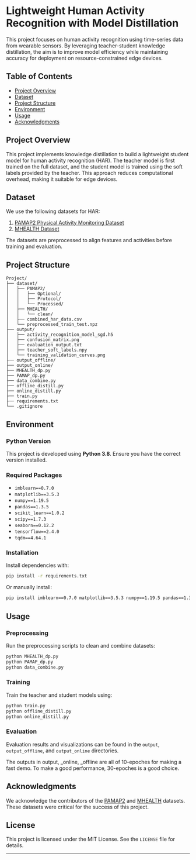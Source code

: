 # Lightweight Human Activity Recognition with Model Distillation

This project focuses on human activity recognition using time-series data from wearable sensors. By leveraging teacher-student knowledge distillation, the aim is to improve model efficiency while maintaining accuracy for deployment on resource-constrained edge devices.

## Table of Contents

- [Project Overview](#project-overview)
- [Dataset](#dataset)
- [Project Structure](#project-structure)
- [Environment](#environment)
- [Usage](#usage)
- [Acknowledgments](#acknowledgments)

## Project Overview
This project implements knowledge distillation to build a lightweight student model for human activity recognition (HAR). The teacher model is first trained on the full dataset, and the student model is trained using the soft labels provided by the teacher. This approach reduces computational overhead, making it suitable for edge devices.

## Dataset

We use the following datasets for HAR:

1. [PAMAP2 Physical Activity Monitoring Dataset](https://archive.ics.uci.edu/dataset/231/pamap2+physical+activity+monitoring)
2. [MHEALTH Dataset](https://archive.ics.uci.edu/dataset/319/mhealth+dataset)

The datasets are preprocessed to align features and activities before training and evaluation.

## Project Structure

```
Project/
├── dataset/
│   ├── PAMAP2/
│   │   ├── Optional/
│   │   ├── Protocol/
│   │   └── Processed/
│   ├── MHEALTH/
│   │   └── clean/
│   ├── combined_har_data.csv
│   └── preprocessed_train_test.npz
├── output/
│   ├── activity_recognition_model_sgd.h5
│   ├── confusion_matrix.png
│   ├── evaluation_output.txt
│   ├── teacher_soft_labels.npy
│   └── training_validation_curves.png
├── output_offline/
├── output_online/
├── MHEALTH_dp.py
├── PAMAP_dp.py
├── data_combine.py
├── offline_distill.py
├── online_distill.py
├── train.py
├── requirements.txt
└── .gitignore
```

## Environment

### Python Version
This project is developed using **Python 3.8**. Ensure you have the correct version installed.

### Required Packages

- `imblearn==0.7.0`
- `matplotlib==3.5.3`
- `numpy==1.19.5`
- `pandas==1.3.5`
- `scikit_learn==1.0.2`
- `scipy==1.7.3`
- `seaborn==0.12.2`
- `tensorflow==2.4.0`
- `tqdm==4.64.1`

### Installation

Install dependencies with:

```bash
pip install -r requirements.txt
```

Or manually install:

```bash
pip install imblearn==0.7.0 matplotlib==3.5.3 numpy==1.19.5 pandas==1.3.5 scikit_learn==1.0.2 scipy==1.7.3 seaborn==0.12.2 tensorflow==2.4.0 tqdm==4.64.1
```



## Usage

### Preprocessing
Run the preprocessing scripts to clean and combine datasets:

```bash
python MHEALTH_dp.py
python PAMAP_dp.py
python data_combine.py
```

### Training
Train the teacher and student models using:

```bash
python train.py
python offline_distill.py
python online_distill.py
```

### Evaluation
Evaluation results and visualizations can be found in the `output`, `output_offline`, and `output_online` directories.

The outputs in output, _online, _offline are all of 10-epoches for making a fast demo. 
To make a good performance, 30-epoches is a good choice.

## Acknowledgments

We acknowledge the contributors of the [PAMAP2](https://archive.ics.uci.edu/dataset/231/pamap2+physical+activity+monitoring) and [MHEALTH](https://archive.ics.uci.edu/dataset/319/mhealth+dataset) datasets. These datasets were critical for the success of this project.

## License
This project is licensed under the MIT License. See the `LICENSE` file for details.

---
